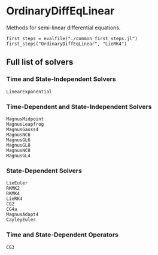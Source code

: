 # OrdinaryDiffEqLinear

Methods for semi-linear differential equations.

```@eval
first_steps = evalfile("./common_first_steps.jl")
first_steps("OrdinaryDiffEqLinear", "LieRK4")
```

## Full list of solvers

### Time and State-Independent Solvers

```@docs
LinearExponential
```

### Time-Dependent and State-Independent Solvers

```@docs
MagnusMidpoint
MagnusLeapfrog
MagnusGauss4
MagnusNC6
MagnusGL6
MagnusGL8
MagnusNC8
MagnusGL4
```

### State-Dependent Solvers

```@docs
LieEuler
RKMK2
RKMK4
LieRK4
CG2
CG4a
MagnusAdapt4
CayleyEuler
```

### Time and State-Dependent Operators

```@docs
CG3
```